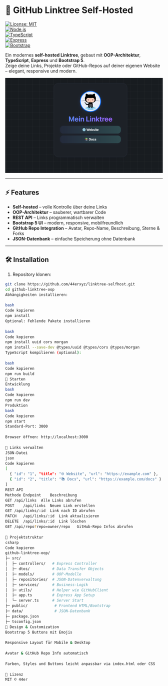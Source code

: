 # 🚀 GitHub Linktree Self-Hosted

[![License: MIT](https://img.shields.io/badge/License-MIT-blue.svg)](LICENSE)  
[![Node.js](https://img.shields.io/badge/Node.js-20.x-green)](https://nodejs.org/)  
[![TypeScript](https://img.shields.io/badge/TypeScript-5.9-blue)](https://www.typescriptlang.org/)  
[![Express](https://img.shields.io/badge/Express-4.18-yellow)](https://expressjs.com/)  
[![Bootstrap](https://img.shields.io/badge/Bootstrap-5.3-purple)](https://getbootstrap.com/)

Ein modernes **self-hosted Linktree**, gebaut mit **OOP-Architektur**, **TypeScript**, **Express** und **Bootstrap 5**.  
Zeige deine Links, Projekte oder GitHub-Repos auf deiner eigenen Website – elegant, responsive und modern.


![Screenshot](img.png)



---

## ⚡ Features

- **Self-hosted** – volle Kontrolle über deine Links
- **OOP-Architektur** – sauberer, wartbarer Code
- **REST API** – Links programmatisch verwalten
- **Bootstrap 5 UI** – modern, responsive, mobilfreundlich
- **GitHub Repo Integration** – Avatar, Repo-Name, Beschreibung, Sterne & Forks
- **JSON-Datenbank** – einfache Speicherung ohne Datenbank

---

## 🛠 Installation

1. Repository klonen:
```bash
git clone https://github.com/44erxyz/linktree-selfhost.git
cd github-linktree-oop
Abhängigkeiten installieren:

bash
Code kopieren
npm install
Optional: Fehlende Pakete installieren

bash
Code kopieren
npm install uuid cors morgan
npm install --save-dev @types/uuid @types/cors @types/morgan
TypeScript kompilieren (optional):

bash
Code kopieren
npm run build
🚀 Starten
Entwicklung
bash
Code kopieren
npm run dev
Produktion
bash
Code kopieren
npm start
Standard-Port: 3000

Browser öffnen: http://localhost:3000

🔗 Links verwalten
JSON-Datei
json
Code kopieren
[
  { "id": "1", "title": "🌐 Website", "url": "https://example.com" },
  { "id": "2", "title": "📚 Docs", "url": "https://example.com/docs" }
]
REST API
Methode	Endpoint	Beschreibung
GET	/api/links	Alle Links abrufen
POST	/api/links	Neuen Link erstellen
GET	/api/links/:id	Link nach ID abrufen
PATCH	/api/links/:id	Link aktualisieren
DELETE	/api/links/:id	Link löschen
GET	/api/repo?repo=owner/repo	GitHub-Repo Infos abrufen

📁 Projektstruktur
csharp
Code kopieren
github-linktree-oop/
├─ src/
│  ├─ controllers/   # Express Controller
│  ├─ dtos/          # Data Transfer Objects
│  ├─ models/        # OOP-Modelle
│  ├─ repositories/  # JSON-Datenverwaltung
│  ├─ services/      # Business-Logik
│  ├─ utils/         # Helper wie GitHubClient
│  ├─ app.ts         # Express App Setup
│  └─ server.ts      # Server Start
├─ public/            # Frontend HTML/Bootstrap
├─ data/              # JSON-Datenbank
├─ package.json
├─ tsconfig.json
🎨 Design & Customization
Bootstrap 5 Buttons mit Emojis

Responsive Layout für Mobile & Desktop

Avatar & GitHub Repo Info automatisch

Farben, Styles und Buttons leicht anpassbar via index.html oder CSS

📜 Lizenz
MIT © 44er
